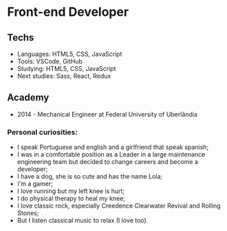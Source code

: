 # Front-end Developer

## Techs
* Languages: HTML5, CSS, JavaScript
* Tools: VSCode, GitHub
* Studying: HTML5, CSS, JavaScript
* Next studies: Sass, React, Redux

## Academy
* 2014 - Mechanical Engineer at Federal University of Uberlândia

### Personal curiosities:
* I speak Portuguese and english and a girlfriend that speak spanish;
* I was in a comfortable position as a Leader in a large maintenance engineering team but decided to change careers and become a developer;
* I have a dog, she is so cute and has the name Lola;
* I'm a gamer;
* I love running but my left knee is hurt;
* I do physical therapy to heal my knee;
* I love classic rock, especially Creedence Clearwater Revival and Rolling Stones;
* But I listen classical music to relax (I love too).